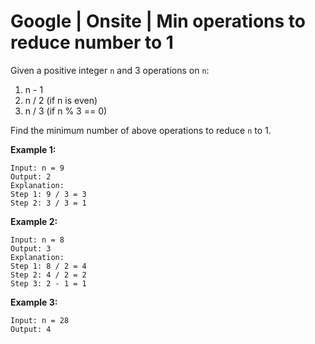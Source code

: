 # Google | Onsite | Min operations to reduce number to 1
<p>Given a positive integer <code>n</code> and 3 operations on <code>n</code>:</p>
<ol>
  <li>n - 1</li>
  <li>n / 2 (if n is even)</li>
  <li>n / 3 (if n % 3 == 0)</li>
</ol>
<p>Find the minimum number of above operations to reduce <code>n</code> to 1.</p>
<p><strong>Example 1:</strong><p>
<pre>
<code>Input: n = 9
Output: 2
Explanation:
Step 1: 9 / 3 = 3
Step 2: 3 / 3 = 1</code>
</pre>
<p><strong>Example 2:</strong></p>
<pre><code>Input: n = 8
Output: 3
Explanation:
Step 1: 8 / 2 = 4
Step 2: 4 / 2 = 2
Step 3: 2 - 1 = 1
</code></pre>
<p><strong>Example 3:</strong></p>
<pre><code>Input: n = 28
Output: 4
</code></pre>
